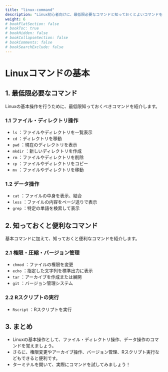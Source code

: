 ```yaml
---
title: "linux-command"
description: "Linux初心者向けに、最低限必要なコマンドと知っておくとよいコマンドを紹介します。"
weight: 6
# bookFlatSection: false
# bookToc: true
# bookHidden: false
# bookCollapseSection: false
# bookComments: false
# bookSearchExclude: false
---
```


# Linuxコマンドの基本

## 1. 最低限必要なコマンド

Linuxの基本操作を行うために、最低限知っておくべきコマンドを紹介します。

### 1.1 ファイル・ディレクトリ操作

- `ls` ：ファイルやディレクトリを一覧表示
- `cd` ：ディレクトリを移動
- `pwd` ：現在のディレクトリを表示
- `mkdir` ：新しいディレクトリを作成
- `rm` ：ファイルやディレクトリを削除
- `cp` ：ファイルやディレクトリをコピー
- `mv` ：ファイルやディレクトリを移動

### 1.2 データ操作

- `cat` ：ファイルの中身を表示、結合
- `less` ：ファイルの内容をページ送りで表示
- `grep` ：特定の単語を検索して表示

## 2. 知っておくと便利なコマンド

基本コマンドに加えて、知っておくと便利なコマンドを紹介します。

### 2.1 権限・圧縮・バージョン管理

- `chmod` ：ファイルの権限を変更
- `echo` ：指定した文字列を標準出力に表示
- `tar` ：アーカイブを作成または展開
- `git` ：バージョン管理システム

### 2.2 Rスクリプトの実行

- `Rscript` ：Rスクリプトを実行

## 3. まとめ

- Linuxの基本操作として、ファイル・ディレクトリ操作、データ操作のコマンドを覚えましょう。
- さらに、権限変更やアーカイブ操作、バージョン管理、Rスクリプト実行などもできると便利です。
- ターミナルを開いて、実際にコマンドを試してみましょう！


